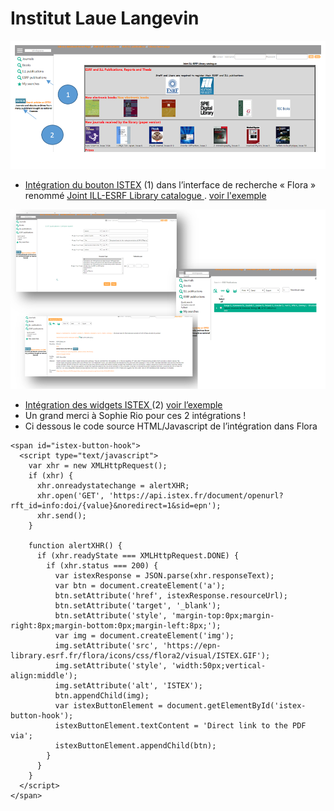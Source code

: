 # Institut Laue Langevin

![](../../.gitbook/assets/rio1.PNG)

* [Intégration du bouton ISTEX](../bouton/) \(1\) dans l’interface de recherche « Flora » renommé [Joint ILL-ESRF Library catalogue ](https://epn-library.esrf.fr/flora/). [voir l'exemple](https://epn-library.esrf.fr/flora/jsp/portal/index.jsp?record=doc:PUB_ESRF:32023&action=opac_direct_view&success=/jsp/portal/index.jsp&profile=anonymous)

![](../../.gitbook/assets/rio2.PNG)

* [Intégration des widgets ISTEX ](../widgets.md)\(2\) [voir l’exemple](http://www.epn-campus.eu/index.php?id=834) 
* Un grand merci à Sophie Rio pour ces 2 intégrations ! 
* Ci dessous le code source HTML/Javascript de l’intégration dans Flora 

```markup
<span id="istex-button-hook">
  <script type="text/javascript">
    var xhr = new XMLHttpRequest();
    if (xhr) {
      xhr.onreadystatechange = alertXHR;
      xhr.open('GET', 'https://api.istex.fr/document/openurl?rft_id=info:doi/{value}&noredirect=1&sid=epn');
      xhr.send();
    }

    function alertXHR() {
      if (xhr.readyState === XMLHttpRequest.DONE) {
        if (xhr.status === 200) {
          var istexResponse = JSON.parse(xhr.responseText);
          var btn = document.createElement('a');
          btn.setAttribute('href', istexResponse.resourceUrl);
          btn.setAttribute('target', '_blank');
          btn.setAttribute('style', 'margin-top:0px;margin-right:8px;margin-bottom:0px;margin-left:8px;');
          var img = document.createElement('img');
          img.setAttribute('src', 'https://epn-library.esrf.fr/flora/icons/css/flora2/visual/ISTEX.GIF');
          img.setAttribute('style', 'width:50px;vertical-align:middle');
          img.setAttribute('alt', 'ISTEX');
          btn.appendChild(img);
          var istexButtonElement = document.getElementById('istex-button-hook');
          istexButtonElement.textContent = 'Direct link to the PDF via';
          istexButtonElement.appendChild(btn);
        } 
      }
    }
  </script>
</span>

```


